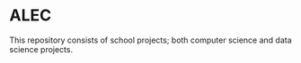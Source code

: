 # ALEC

This repository consists of school projects; both computer science and data science projects. 
